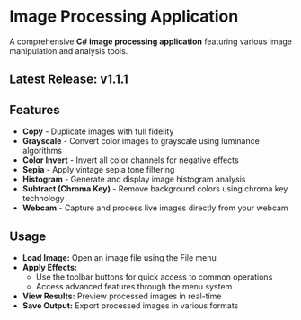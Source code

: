 # Image Processing Application

A comprehensive **C# image processing application** featuring various image manipulation and analysis tools.

## Latest Release: v1.1.1

## Features
- **Copy** - Duplicate images with full fidelity  
- **Grayscale** - Convert color images to grayscale using luminance algorithms  
- **Color Invert** - Invert all color channels for negative effects  
- **Sepia** - Apply vintage sepia tone filtering  
- **Histogram** - Generate and display image histogram analysis  
- **Subtract (Chroma Key)** - Remove background colors using chroma key technology  
- **Webcam** - Capture and process live images directly from your webcam  

## Usage
- **Load Image:** Open an image file using the File menu  
- **Apply Effects:**  
  - Use the toolbar buttons for quick access to common operations  
  - Access advanced features through the menu system  
- **View Results:** Preview processed images in real-time  
- **Save Output:** Export processed images in various formats